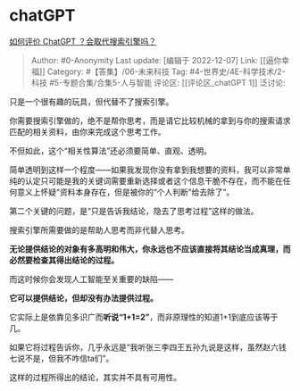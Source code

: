 # chatGPT
[如何评价 ChatGPT ？会取代搜索引擎吗？](https://www.zhihu.com/question/570062224/answer/2790608277)

> Author: #0-Anonymity
> Last update: [编辑于 2022-12-07]
> Link: [[逼你幸福]]
> Category: #【答集】/06-未来科技
> Tag: #4-世界史/4E-科学技术/2-科技 #5-专题合集/合集5-人与智能
> 评论区: [[评论区_chatGPT 1]]
> 泛讨论:

只是一个很有趣的玩具，但代替不了搜索引擎。

你需要搜索引擎做的，绝不是帮你思考，而是请它比较机械的拿到与你的搜索请求匹配的相关资料，由你来完成这个思考工作。

不但如此，这个“相关性算法”还必须要简单、直观、透明。

简单透明到这样一个程度——如果我发现你没有拿到我想要的资料，我可以非常单纯的认定只可能是我的关键词需要重新选择或者这个信息干脆不存在，而不能在任何意义上怀疑“资料本身存在，但是被你的“个人判断”给去除了”。

第二个关键的问题，是“只是告诉我结论，隐去了思考过程”这样的做法。

搜索引擎所需要做的是帮助人思考而非代替人思考。

**无论提供结论的对象有多高明和伟大，你永远也不应该直接将其结论当成真理，而必然要检查其得出结论的过程。**

而这时候你会发现人工智能至关重要的缺陷——

**它可以提供结论，但却没有办法提供过程。**

它实际上是依靠见多识广而**听说“1+1=2”**，而非原理性的知道1+1到底应该等于几。

如果它将过程告诉你，几乎永远是“我听张三李四王五孙九说是这样，虽然赵六钱七说不是，但我不咋信ta们”。

这样的过程所得出的结论，其实并不具有可用性。

